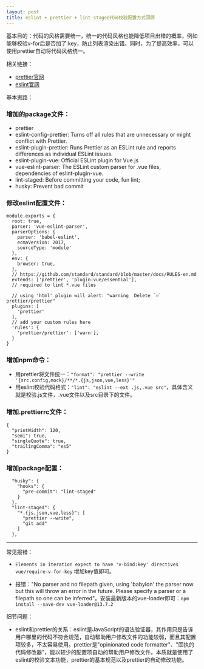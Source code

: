 ```yaml
---
layout: post
title: eslint + prettier + lint-staged代码校验配置方式回顾
---
```


基本目的：代码的风格需要统一，统一的代码风格也能降低项目出错的概率，例如能够校验v-for后是否加了:key，防止列表渲染出错。同时，为了提高效率，可以使用prettier自动将代码风格统一。

相关链接：

* [prettier官网](https://prettier.io/)
* [eslint官网](http://eslint.cn/docs/user-guide/configuring)

基本思路：

### 增加的package文件：

* prettier
* eslint-config-prettier: Turns off all rules that are unnecessary or might conflict with Prettier.
* eslint-plugin-prettier: 
Runs Prettier as an ESLint rule and reports differences as individual ESLint issues.
* eslint-plugin-vue: Official ESLint plugin for Vue.js
* vue-eslint-parser: The ESLint custom parser for .vue files, dependencies of eslint-plugin-vue.
* lint-staged: Before committing your code, fun lint;
* husky: Prevent bad commit

### 修改eslint配置文件：

```
module.exports = {
  root: true,
  parser: 'vue-eslint-parser',
  parserOptions: {
    parser: 'babel-eslint',
    ecmaVersion: 2017,
    sourceType: 'module'
  },
  env: {
    browser: true,
  },
  // https://github.com/standard/standard/blob/master/docs/RULES-en.md
  extends: ['prettier', 'plugin:vue/essential'],
  // required to lint *.vue files

  // using 'html' plugin will alert: "warning  Delete `⏎`  prettier/prettier"
  plugins: [
    'prettier'
  ],
  // add your custom rules here
  'rules': {
    'prettier/prettier': ['warn'],
  }
}
```

### 增加npm命令：

* 用prettier将文件统一：```"format": "prettier --write '{src,config,mock}/**/*.{js,json,vue,less}'"```
* 用eslint校验代码格式：```"lint": "eslint --ext .js,.vue src"```，具体含义就是校验.js文件，.vue文件以及src目录下的文件。

### 增加.prettierrc文件：
```
{
  "printWidth": 120,
  "semi": true,
  "singleQuote": true,
  "trailingComma": "es5"
}
```

### 增加package配置：
```
  "husky": {
    "hooks": {
      "pre-commit": "lint-staged"
    }
  },
  "lint-staged": {
    "*.{js,json,vue,less}": [
      "prettier --write",
      "git add"
    ]
  },
```

----

常见报错：

* ```Elements in iteration expect to have 'v-bind:key' directives  vue/require-v-for-key``` 增加key值即可。

* 报错："No parser and no filepath given, using 'babylon' the parser now but this will throw an error in the future. Please specify a parser or a filepath so one can be inferred"。安装最新版本的vue-loader即可：```npm install --save-dev vue-loader@13.7.2```


细节问题：

* eslint和prettier的关系：eslint是JavaScript的语法验证器，其作用只是告诉用户哪里的代码不符合规范，自动帮助用户修改文件的功能较弱，而且其配置项较多，不太容易使用。prettier是"opinionated code formatter"、"固执的代码修改器"，能以较少的配置项自动的帮助用户修改文件。本质就是使用了eslint的校验文本功能，prettier的基本规范以及prettier的自动修改功能。